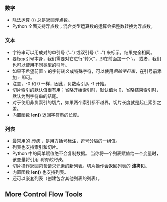 


### 数字
- 除法运算 (/) 总是返回浮点数。  
- Python 全面支持浮点数；混合类型运算数的运算会把整数转换为浮点数。


### 文本
- 字符串可以用成对的单引号 ('...') 或双引号 ("...") 来标示，结果完全相同。
- 要标示引号本身，我们需要对它进行“转义”，即在前面加一个 `\`。 或者，我们也可以使用不同类型的引号。
- 如果不希望前置 `\` 的字符转义成特殊字符，可以使用*原始字符串*，在引号前添加 `r` 即可。
- 注意，-0 和 0 一样，因此，负数索引从 -1 开始。
- 切片索引的默认值很有用；省略开始索引时，默认值为 0，省略结束索引时，默认为到字符串的结尾。
- 对于使用非负索引的切片，如果两个索引都不越界，切片长度就是起止索引之差。
- 内置函数 **len()** 返回字符串的长度。


### 列表
- 最常用的 *列表* ，是用方括号标注，逗号分隔的一组值。
- 列表也支持索引和切片。
- Python 中的简单赋值绝不会复制数据。 当你将一个列表赋值给一个变量时，该变量将引用 *现有的列表*。
- 切片操作返回包含请求元素的新列表。切片操作会返回列表的 **浅拷贝**。
- 内置函数 **len()** 也支持列表。
- 还可以嵌套列表（创建包含其他列表的列表）。


## More Control Flow Tools
